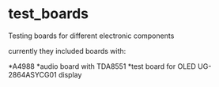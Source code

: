 # test_boards
Testing boards for different electronic components

currently they included boards with:

*A4988
*audio board with TDA8551
*test board for OLED UG-2864ASYCG01 display
